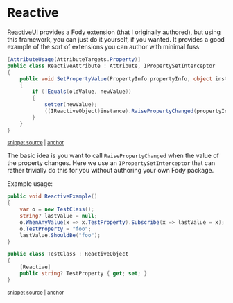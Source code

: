 <!--
GENERATED FILE - DO NOT EDIT
This file was generated by [MarkdownSnippets](https://github.com/SimonCropp/MarkdownSnippets).
Source File: /Someta.Docs/Samples/Reactive.source.md
To change this file edit the source file and then run MarkdownSnippets.
-->

# Reactive

[ReactiveUI](https://reactiveui.net/) provides a Fody extension (that I originally authored), but using this framework, you can just do it yourself, if you wanted.  It provides a good example of the sort of extensions you can author with minimal fuss:

<!-- snippet: Reactive -->
<a id='snippet-reactive'></a>
```cs
[AttributeUsage(AttributeTargets.Property)]
public class ReactiveAttribute : Attribute, IPropertySetInterceptor
{
    public void SetPropertyValue(PropertyInfo propertyInfo, object instance, object oldValue, object newValue, Action<object> setter)
    {
        if (!Equals(oldValue, newValue))
        {
            setter(newValue);
            ((IReactiveObject)instance).RaisePropertyChanged(propertyInfo.Name);
        }
    }
}
```
<sup><a href='/Someta.Docs/Source/Samples/Reactive.cs#L6-L19' title='Snippet source file'>snippet source</a> | <a href='#snippet-reactive' title='Start of snippet'>anchor</a></sup>
<!-- endSnippet -->

The basic idea is you want to call `RaisePropertyChanged` when the value of the property changes.  Here we use an `IPropertySetInterceptor` that can rather trivially do this for you without authoring your own Fody package.

Example usage:

<!-- snippet: ReactiveExample -->
<a id='snippet-reactiveexample'></a>
```cs
public void ReactiveExample()
{
    var o = new TestClass();
    string? lastValue = null;
    o.WhenAnyValue(x => x.TestProperty).Subscribe(x => lastValue = x);
    o.TestProperty = "foo";
    lastValue.ShouldBe("foo");
}

public class TestClass : ReactiveObject
{
    [Reactive]
    public string? TestProperty { get; set; }
}
```
<sup><a href='/Someta.Docs/Tests/Samples/ReactiveTests.cs#L12-L27' title='Snippet source file'>snippet source</a> | <a href='#snippet-reactiveexample' title='Start of snippet'>anchor</a></sup>
<!-- endSnippet -->
